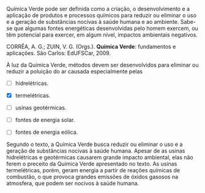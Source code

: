 

Química Verde pode ser definida como a criação, o desenvolvimento e a aplicação de produtos e processos químicos para reduzir ou eliminar o uso e a geração de substâncias nocivas à saúde humana e ao ambiente. Sabe-se que algumas fontes energéticas desenvolvidas pelo homem exercem, ou têm potencial para exercer, em algum nível, impactos ambientais negativos.

CORRÊA, A. G.; ZUIN, V. G. (Orgs.). **Química Verde**: fundamentos e aplicações. São Carlos: EdUFSCar, 2009.

À luz da Química Verde, métodos devem ser desenvolvidos para eliminar ou reduzir a poluição do ar causada especialmente pelas



- [ ] hidrelétricas.
- [x] termelétricas.
- [ ] usinas geotérmicas.
- [ ] fontes de energia solar.
- [ ] fontes de energia eólica.


Segundo o texto, a Química Verde busca reduzir ou eliminar o uso e a geração de substâncias nocivas à saúde humana. Apesar de as usinas hidrelétricas e geotérmicas causarem grande impacto ambiental, elas não ferem o preceito da Química Verde apresentado no texto. As usinas termelétricas, porém, geram energia a partir de reações químicas de combustão, o que provoca grandes emissões de óxidos gasosos na atmosfera, que podem ser nocivos à saúde humana.

        